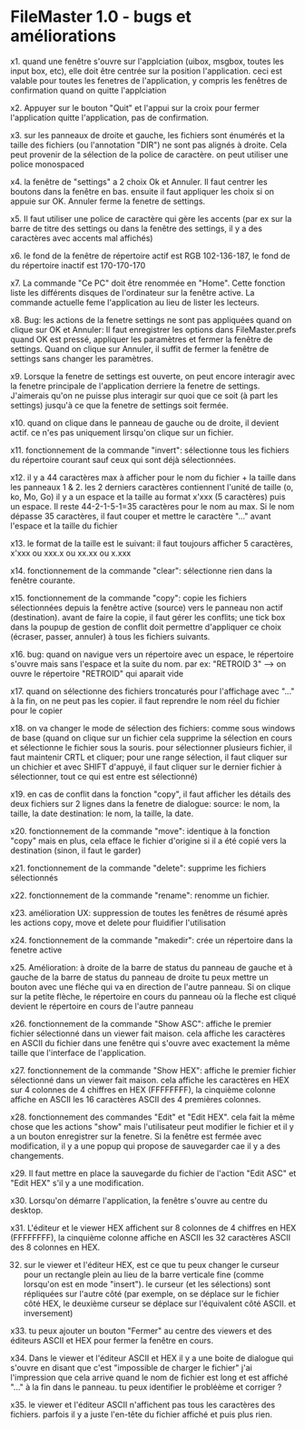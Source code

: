 # FileMaster 1.0 - bugs et améliorations

x1. quand une fenêtre s'ouvre sur l'applciation (uibox, msgbox, toutes les input box, etc), elle doit être centrée sur la position l'application. ceci est valable pour toutes les fenetres de l'application, y compris les fenêtres de confirmation quand on quitte l'applciation

x2. Appuyer sur le bouton "Quit" et l'appui sur la croix pour fermer l'application quitte l'application, pas de confirmation.

x3. sur les panneaux de droite et gauche, les fichiers sont énumérés et la taille des fichiers (ou l'annotation "DIR") ne sont pas alignés à droite. Cela peut provenir de la sélection de la police de caractère. on peut utiliser une police monospaced

x4. la fenêtre de "settings" a 2 choix Ok et Annuler. Il faut centrer les boutons dans la fenêtre en bas. ensuite il faut appliquer les choix si on appuie sur OK. Annuler ferme la fenetre de settings.

x5. Il faut utiliser une police de caractère qui gère les accents (par ex sur la barre de titre des settings ou dans la fenêtre des settings, il y a des caractères avec accents mal affichés)

x6. le fond de la fenêtre de répertoire actif est RGB 102-136-187, le fond de du répertoire inactif est 170-170-170

x7. La commande "Ce PC" doit être renommée en "Home". Cette fonction liste les différents disques de l'ordinateur sur la fenêtre active. La commande actuelle feme l'application au lieu de lister les lecteurs.

x8. Bug: les actions de la fenetre settings ne sont pas appliquées quand on clique sur OK et Annuler: Il faut enregistrer les options dans FileMaster.prefs quand OK est pressé, appliquer les paramètres et fermer la fenêtre de settings. Quand on clique sur Annuler, il suffit de fermer la fenêtre de settings sans changer les paramètres.

x9. Lorsque la fenetre de settings est ouverte, on peut encore interagir avec la fenetre principale de l'application derriere la fenetre de settings. J'aimerais qu'on ne puisse plus interagir sur quoi que ce soit (à part les settings) jusqu'à ce que la fenetre de settings soit fermée.

x10. quand on clique dans le panneau de gauche ou de droite, il devient actif. ce n'es pas uniquement lirsqu'on clique sur un fichier.

x11. fonctionnement de la commande "invert": sélectionne tous les fichiers du répertoire courant sauf ceux qui sont déjà sélectionnées.

x12. il y a 44 caractères max à afficher pour le nom du fichier + la taille dans les panneaux 1 & 2. les 2 derniers caractères contiennent l'unité de taille (o, ko, Mo, Go) il y a un espace et la taille au format x'xxx (5 caractères) puis un espace. Il reste 44-2-1-5-1=35 caractères pour le nom au max. Si le nom dépasse 35 caractères, il faut couper et mettre le caractère "..." avant l'espace et la taille du fichier

x13. le format de la taille est le suivant: il faut toujours afficher 5 caractères, x'xxx ou xxx.x ou xx.xx ou x.xxx

x14. fonctionnement de la commande "clear": sélectionne rien dans la fenêtre courante.

x15. fonctionnement de la commande "copy": copie les fichiers sélectionnées depuis la fenêtre active (source) vers le panneau non actif (destination). avant de faire la copie, il faut gérer les conflits; une tick box dans la poupup de gestion de conflit doit permettre d'appliquer ce choix (écraser, passer, annuler) à tous les fichiers suivants.

x16. bug: quand on navigue vers un répertoire avec un espace, le répertoire s'ouvre mais sans l'espace et la suite du nom. par ex: "RETROID 3" --> on ouvre le répertoire "RETROID" qui aparait vide

x17. quand on sélectionne des fichiers troncaturés  pour l'affichage avec "..." à la fin, on ne peut pas les copier. il faut reprendre le nom réel du fichier pour le copier

x18. on va changer le mode de sélection des fichiers: comme sous windows de base (quand on clique sur un fichier cela supprime la sélection en cours et sélectionne le fichier sous la souris. pour sélectionner plusieurs fichier, il faut maintenir CRTL et cliquer; pour une range sélection, il faut cliquer sur un chichier et avec SHIFT d'appuyé, il faut cliquer sur le dernier fichier à sélectionner, tout ce qui est entre est sélectionné)

x19. en cas de conflit dans la fonction "copy", il faut afficher les détails des deux fichiers sur 2 lignes dans la fenetre de dialogue: source: le nom, la taille, la date
destination: le nom, la taille, la date.

x20. fonctionnement de la commande "move": identique à la fonction "copy" mais en plus, cela efface le fichier d'origine si il a été copié vers la destination (sinon, il faut le garder)

x21. fonctionnement de la commande "delete": supprime les fichiers sélectionnés

x22. fonctionnement de la commande "rename": renomme un fichier.

x23. amélioration UX: suppression de toutes les fenêtres de résumé après les actions copy, move et delete pour fluidifier l'utilisation

x24. fonctionnement de la commande "makedir": crée un répertoire dans la fenetre active

x25. Amélioration: à droite de la barre de status du panneau de gauche et à gauche de la barre de status du panneau de droite tu peux mettre un bouton avec une fléche qui va en direction de l'autre panneau. Si on clique sur la petite flèche, le répertoire en cours du panneau où la fleche est cliqué devient le répertoire en cours de l'autre panneau

x26. fonctionnement de la commande "Show ASC": affiche le premier fichier sélectionné dans un viewer fait maison. cela affiche les caractères en ASCII du fichier dans une fenêtre qui s'ouvre avec exactement la même taille que l'interface de l'application.

x27. fonctionnement de la commande "Show HEX": affiche le premier fichier sélectionné dans un viewer fait maison. cela affiche les caractères en HEX sur 4 colonnes de 4 chiffres en HEX (FFFFFFFF), la cinquième colonne affiche en ASCII les 16 caractères ASCII des 4 premières colonnes.

x28. fonctionnement des commandes "Edit" et "Edit HEX". cela fait la même chose que les actions "show" mais l'utilisateur peut modifier le fichier et il y a un bouton enregistrer sur la fenetre. Si la fenêtre est fermée avec modification, il y a une popup qui propose de sauvegarder cae il y a des changements.

x29. Il faut mettre en place la sauvegarde du fichier de l'action "Edit ASC" et "Edit HEX" s'il y a une modification.

x30. Lorsqu'on démarre l'application, la fenêtre s'ouvre au centre du desktop.

x31. L'éditeur et le viewer HEX affichent sur 8 colonnes de 4 chiffres en HEX (FFFFFFFF), la cinquième colonne affiche en ASCII les 32 caractères ASCII des 8 colonnes en HEX.

32. sur le viewer et l'éditeur HEX, est ce que tu peux changer le curseur pour un rectangle plein au lieu de la barre verticale fine (comme lorsqu'on est en mode "insert"). le curseur (et les sélections) sont répliquées sur l'autre côté (par exemple, on se déplace sur le fichier côté HEX, le deuxième curseur se déplace sur l'équivalent côté ASCII. et inversement)

x33. tu peux ajouter un bouton "Fermer" au centre des viewers et des éditeurs ASCII et HEX pour fermer la fenêtre en cours.

x34. Dans le viewer et l'éditeur ASCII et HEX il y a une boite de dialogue qui s'ouvre en disant que c'est "impossible de charger le fichier"  j'ai l'impression que cela arrive quand le nom de fichier est long et est affiché "..." à la fin dans le panneau. tu peux identifier le probléème et corriger ?

x35. le viewer et l'éditeur ASCII n'affichent pas tous les caractères des fichiers. parfois il y a juste l'en-tête du fichier affiché et puis plus rien.